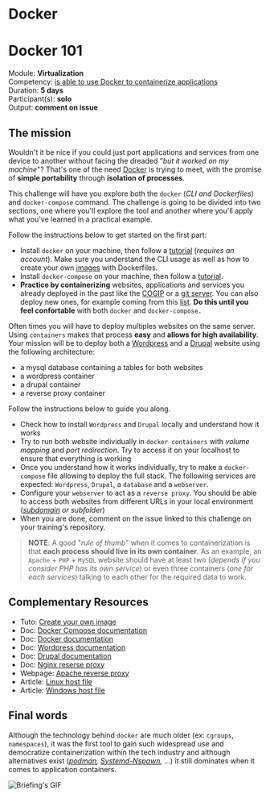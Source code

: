 # Docker
# Docker 101

Module: **Virtualization** </br>
Competency: [is able to use Docker to containerize applications](./evaluation.md) </br>
Duration: **5 days** </br>
Participant(s): **solo** </br>
Output: **comment on issue**

## The mission

Wouldn't it be nice if you could just port applications and services from one device to another without facing the dreaded "_but it worked on my machine_"? That's one of the need [Docker](https://www.docker.com/) is trying to meet, with the promise of **simple portability** through **isolation of processes**.

This challenge will have you explore both the `docker` (_CLI and Dockerfiles_) and `docker-compose` command. The challenge is going to be divided into two sections, one where you'll explore the tool and another where you'll apply what you've learned in a practical example.

Follow the instructions below to get started on the first part:

- Install `docker` on your machine, then follow a [tutorial](https://labs.play-with-docker.com/) (_requires an account_). Make sure you understand the CLI usage as well as how to create your own [images](https://searchitoperations.techtarget.com/definition/Docker-image) with Dockerfiles.
- Install `docker-compose` on your machine, then follow a [tutorial](https://takacsmark.com/docker-compose-tutorial-beginners-by-example-basics/).
- **Practice by containerizing** websites, applications and services you already deployed in the past like the [COGIP](https://github.com/becodeorg/BXL-Lovelace-7.34/issues/94) or a [git server](https://github.com/becodeorg/BXL-Lovelace-7.34/issues/93). You can also deploy new ones, for example coming from this [list](https://github.com/awesome-selfhosted/awesome-selfhosted). **Do this until you feel confortable** with both `docker` and `docker-compose.`

Often times you will have to deploy multiples websites on the same server. Using `containers` makes that process **easy** and **allows for high availability**. Your mission will be to deploy both a [Wordpress](https://wordpress.com/) and a [Drupal](https://www.drupal.org/) website using the following architecture:

- a mysql database containing a tables for both websites 
- a wordpress container 
- a drupal container 
- a reverse proxy container

Follow the instructions below to guide you along.

- Check how to install `Wordpress` and `Drupal` locally and understand how it works 
- Try to run both website individually in `docker containers` with _volume mapping_ and _port redirection_. Try to access it on your localhost to ensure that everything is working
- Once you understand how it works individually, try to make a `docker-compose` file allowing to deploy the full stack. The following services are expected: `Wordpress`, `Drupal`, a `database` and a `webserver`.
- Configure your `webserver` to act as a `reverse proxy`. You should be able to access both websites from different URLs in your local environment (_[subdomain](https://www.wpbeginner.com/glossary/subdomain/#:~:text=A%20subdomain%20is%20an%20additional,store.yourwebsite.com) or subfolder_)
- When you are done, comment on the issue linked to this challenge on your training's repository.

> **NOTE**: A good "_rule of thumb_" when it comes to containerization is that **each process should live in its own container**. As an example, an `Apache` + `PHP` + `MySQL` website should have at least two (_depends if you consider PHP has its own service_) or even three containers (_one for each services_) talking to each other for the required data to work.

## Complementary Resources

* Tuto: [Create your own image](https://docs.docker.com/develop/develop-images/baseimages/)
* Doc: [Docker Compose documentation](https://docs.docker.com/compose/)
* Doc: [Docker documentation](https://docs.docker.com/)
* Doc: [Wordpress documentation](https://codex.wordpress.org/)
* Doc: [Drupal documentation](https://www.drupal.org/documentation)
* Doc: [Nginx reserse proxy](https://docs.nginx.com/nginx/admin-guide/web-server/reverse-proxy/)
* Webpage: [Apache reverse proxy](https://httpd.apache.org/docs/2.4/howto/reverse_proxy.html)
* Article: [Linux host file](https://vitux.com/linux-hosts-file/)
* Article: [Windows host file](https://www.liquidweb.com/kb/edit-host-file-windows-10/)

## Final words

Although the technology behind `docker` are much older (ex: `cgroups`, `namespaces`), it was the first tool to gain such widespread use and democratize containerization within the tech industry and although alternatives exist (_[podman](https://podman.io/), [Systemd-Nspawn](https://www.freedesktop.org/software/systemd/man/systemd-nspawn.html), ..._) it still dominates when it comes to application containers.

![Briefing's GIF](https://c.tenor.com/z3Vqx6hmE5QAAAAC/whale-docker.gif)
